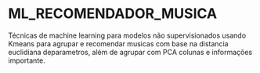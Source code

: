 # ML_RECOMENDADOR_MUSICA
Técnicas de machine learning para modelos não supervisionados usando Kmeans para agrupar e recomendar  musicas com base na distancia euclidiana deparametros, além de agrupar com PCA colunas e informações importante.
